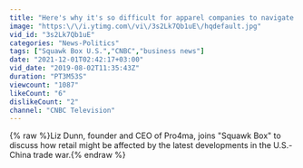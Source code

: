 ```yaml
---
title: "Here's why it's so difficult for apparel companies to navigate the trade wars"
image: "https:\/\/i.ytimg.com\/vi\/3s2Lk7Qb1uE\/hqdefault.jpg"
vid_id: "3s2Lk7Qb1uE"
categories: "News-Politics"
tags: ["Squawk Box U.S.","CNBC","business news"]
date: "2021-12-01T02:42:17+03:00"
vid_date: "2019-08-02T11:35:43Z"
duration: "PT3M53S"
viewcount: "1087"
likeCount: "6"
dislikeCount: "2"
channel: "CNBC Television"
---
```

{% raw %}Liz Dunn, founder and CEO of Pro4ma, joins &quot;Squawk Box&quot; to discuss how retail might be affected by the latest developments in the U.S.-China trade war.{% endraw %}
